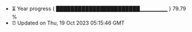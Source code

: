 - ⏳ Year progress { ███████████████████████▁▁▁▁▁▁▁ } 79.79 %
- ⏰ Updated on Thu, 19 Oct 2023 05:15:46 GMT

